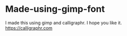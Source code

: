 # Made-using-gimp-font
I made this using gimp and calligraphr.
I hope you like it.
https://calligraphr.com
